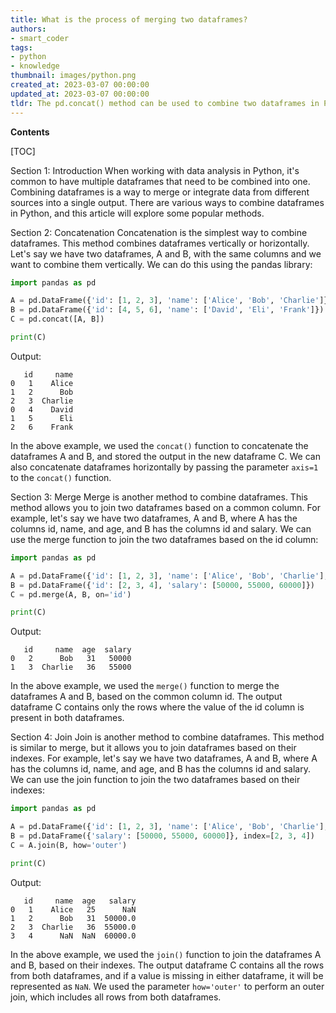 ```yaml
---
title: What is the process of merging two dataframes?
authors:
- smart_coder
tags:
- python
- knowledge
thumbnail: images/python.png
created_at: 2023-03-07 00:00:00
updated_at: 2023-03-07 00:00:00
tldr: The pd.concat() method can be used to combine two dataframes in Python.
---
```


**Contents**

[TOC]

Section 1: Introduction
When working with data analysis in Python, it's common to have multiple dataframes that need to be combined into one. Combining dataframes is a way to merge or integrate data from different sources into a single output. There are various ways to combine dataframes in Python, and this article will explore some popular methods.

Section 2: Concatenation
Concatenation is the simplest way to combine dataframes. This method combines dataframes vertically or horizontally. Let's say we have two dataframes, A and B, with the same columns and we want to combine them vertically. We can do this using the pandas library:

```python
import pandas as pd

A = pd.DataFrame({'id': [1, 2, 3], 'name': ['Alice', 'Bob', 'Charlie']})
B = pd.DataFrame({'id': [4, 5, 6], 'name': ['David', 'Eli', 'Frank']})
C = pd.concat([A, B])

print(C)
```
Output:
```
   id     name
0   1    Alice
1   2      Bob
2   3  Charlie
0   4    David
1   5      Eli
2   6    Frank
```
In the above example, we used the `concat()` function to concatenate the dataframes A and B, and stored the output in the new dataframe C. We can also concatenate dataframes horizontally by passing the parameter `axis=1` to the `concat()` function.

Section 3: Merge 
Merge is another method to combine dataframes. This method allows you to join two dataframes based on a common column. For example, let's say we have two dataframes, A and B, where A has the columns id, name, and age, and B has the columns id and salary. We can use the merge function to join the two dataframes based on the id column:

```python
import pandas as pd

A = pd.DataFrame({'id': [1, 2, 3], 'name': ['Alice', 'Bob', 'Charlie'], 'age': [25, 31, 36]})
B = pd.DataFrame({'id': [2, 3, 4], 'salary': [50000, 55000, 60000]})
C = pd.merge(A, B, on='id')

print(C)
```
Output:
```
   id     name  age  salary
0   2      Bob   31   50000
1   3  Charlie   36   55000
```
In the above example, we used the `merge()` function to merge the dataframes A and B, based on the common column id. The output dataframe C contains only the rows where the value of the id column is present in both dataframes.

Section 4: Join 
Join is another method to combine dataframes. This method is similar to merge, but it allows you to join dataframes based on their indexes. For example, let's say we have two dataframes, A and B, where A has the columns id, name, and age, and B has the columns id and salary. We can use the join function to join the two dataframes based on their indexes:

```python
import pandas as pd

A = pd.DataFrame({'id': [1, 2, 3], 'name': ['Alice', 'Bob', 'Charlie'], 'age': [25, 31, 36]})
B = pd.DataFrame({'salary': [50000, 55000, 60000]}, index=[2, 3, 4])
C = A.join(B, how='outer')

print(C)
```
Output:
```
   id     name  age   salary
0   1    Alice   25      NaN
1   2      Bob   31  50000.0
2   3  Charlie   36  55000.0
3   4      NaN  NaN  60000.0
```
In the above example, we used the `join()` function to join the dataframes A and B, based on their indexes. The output dataframe C contains all the rows from both dataframes, and if a value is missing in either dataframe, it will be represented as `NaN`. We used the parameter `how='outer'` to perform an outer join, which includes all rows from both dataframes.
